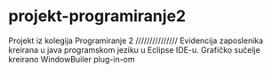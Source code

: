 # projekt-programiranje2
Projekt iz kolegija Programiranje 2
///////////////
Evidencija zaposlenika kreirana u java programskom jeziku u Eclipse IDE-u. Grafičko sučelje kreirano WindowBuiler plug-in-om

